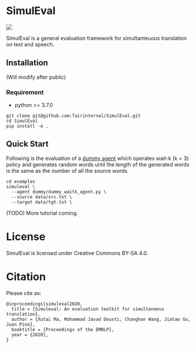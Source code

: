 # SimulEval
[![](https://github.com/fairinternal/SimulEval/workflows/build/badge.svg)](https://github.com/fairinternal/SimulEval/actions)

SimulEval is a general evaluation framework for simultanteuous translation on text and speech.

## Installation
(Will modify after public)
### Requirement
* python >= 3.7.0
```
git clone git@github.com:fairinternal/SimulEval.git
cd SimulEval
pip install -e .
```

## Quick Start
Following is the evaluation of a [dummy agent](examples/dummy/dummy_waitk_text_agent.py) which operates wait-k (k = 3) policy and generates random words until the length of the generated words is the same as the number of all the source words.
```shell
cd examples
simuleval \
  --agent dummy/dummy_waitk_agent.py \
  --source data/src.txt \
  --target data/tgt.txt \
```
(TODO) More tutorial coming.

# License

SimulEval is licensed under Creative Commons BY-SA 4.0.

# Citation

Please cite as:

```
@inproceedings{simuleval2020,
  title = {Simuleval: An evaluation toolkit for simultaneous translation},
  author = {Xutai Ma, Mohammad Javad Dousti, Changhan Wang, Jiatao Gu, Juan Pino},
  booktitle = {Proceedings of the EMNLP},
  year = {2020},
}
```

